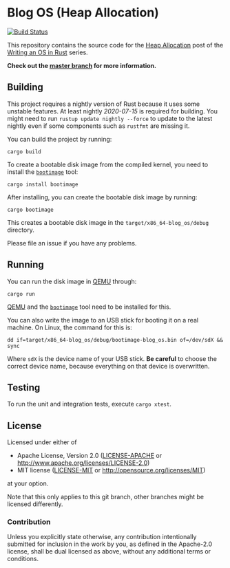 # Blog OS (Heap Allocation)

[![Build Status](https://github.com/phil-opp/blog_os/workflows/Build%20Code/badge.svg?branch=post-10)](https://github.com/phil-opp/blog_os/actions?query=workflow%3A%22Build+Code%22+branch%3Apost-10)

This repository contains the source code for the [Heap Allocation][post] post of the [Writing an OS in Rust](https://os.phil-opp.com) series.

[post]: https://os.phil-opp.com/heap-allocation/

**Check out the [master branch](https://github.com/phil-opp/blog_os) for more information.**

## Building

This project requires a nightly version of Rust because it uses some unstable features. At least nightly _2020-07-15_ is required for building. You might need to run `rustup update nightly --force` to update to the latest nightly even if some components such as `rustfmt` are missing it.

You can build the project by running:

```
cargo build
```

To create a bootable disk image from the compiled kernel, you need to install the [`bootimage`] tool:

[`bootimage`]: https://github.com/rust-osdev/bootimage

```
cargo install bootimage
```

After installing, you can create the bootable disk image by running:

```
cargo bootimage
```

This creates a bootable disk image in the `target/x86_64-blog_os/debug` directory.

Please file an issue if you have any problems.

## Running

You can run the disk image in [QEMU] through:

[QEMU]: https://www.qemu.org/

```
cargo run
```

[QEMU] and the [`bootimage`] tool need to be installed for this.

You can also write the image to an USB stick for booting it on a real machine. On Linux, the command for this is:

```
dd if=target/x86_64-blog_os/debug/bootimage-blog_os.bin of=/dev/sdX && sync
```

Where `sdX` is the device name of your USB stick. **Be careful** to choose the correct device name, because everything on that device is overwritten.

## Testing

To run the unit and integration tests, execute `cargo xtest`.

## License

Licensed under either of

- Apache License, Version 2.0 ([LICENSE-APACHE](LICENSE-APACHE) or
  http://www.apache.org/licenses/LICENSE-2.0)
- MIT license ([LICENSE-MIT](LICENSE-MIT) or http://opensource.org/licenses/MIT)

at your option.

Note that this only applies to this git branch, other branches might be licensed differently.

### Contribution

Unless you explicitly state otherwise, any contribution intentionally submitted for inclusion in the work by you, as defined in the Apache-2.0 license, shall be dual licensed as above, without any additional terms or conditions.
